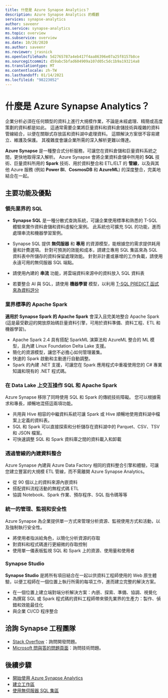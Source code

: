 ```yaml
---
title: 什麼是 Azure Synapse Analytics？
description: Azure Synapse Analytics 的概觀
services: synapse-analytics
author: saveenr
ms.service: synapse-analytics
ms.topic: overview
ms.subservice: overview
ms.date: 10/28/2020
ms.author: saveenr
ms.reviewer: jrasnick
ms.openlocfilehash: 5d2765787a4eb417f4aa86396e07a25f8157b8ce
ms.sourcegitcommit: d59abc5bfad604909a107d05c5dc1b9a193214a8
ms.translationtype: MT
ms.contentlocale: zh-TW
ms.lasthandoff: 01/14/2021
ms.locfileid: "98223052"
---
```

# <a name="what-is-azure-synapse-analytics"></a>什麼是 Azure Synapse Analytics？

企業分析必須在任何類型的資料上進行大規模作業，不論是未經處理、精簡或高度策劃的資料都是如此。 這通常需要企業將巨量資料和資料倉儲技術與複雜的資料管線結合，以便在關聯式存放區和資料湖中處理資料。 這類解決方案很不容易建立、維護及保護。 其複雜度會讓企業所需的深入解析更難以傳達。

**Azure Synapse** 是一種整合式分析服務，可讓您在資料倉儲和巨量資料系統之間，更快地取得深入解析。 Azure Synapse 會將企業資料倉儲中所用的 **SQL** 技術、巨量資料所用的 **Spark** 技術、用於資料整合和 ETL/ELT 的 **管線**，以及與其他 Azure 服務 (例如 **Power BI**、**CosmosDB** 和 **AzureML**) 的深度整合，完美地結合在一起。

## <a name="key-features--benefits"></a>主要功能及優點

### <a name="industry-leading-sql"></a>領先業界的 SQL

* **Synapse SQL** 是一種分散式查詢系統，可讓企業使用標準和熟悉的 T-SQL 體驗來實作資料倉儲和資料虛擬化案例。 此系統也可擴充 SQL 的功能，進而處理串流和機器學習案例。

* Synapse SQL 提供 **無伺服器** 和 **專用** 的資源模型，能根據您的需求提供耗用量和計費選項。 針對可預測的效能和成本，請建立專用 SQL 集區來為 SQL 資料表中所儲存的資料保留處理效能。 針對非計畫或暴增的工作負載，請使用永遠可用的無伺服器 SQL 端點。
* 請使用內建的 **串流** 功能，將雲端資料來源中的資料放入 SQL 資料表
* 若要整合 AI 與 SQL，請使用 **機器學習** 模型，以利用 [T-SQL PREDICT 函式來為資料評分](/sql/t-sql/queries/predict-transact-sql?view=azure-sqldw-latest)

### <a name="industry-standard-apache-spark"></a>業界標準的 Apache Spark

**適用於 Synapse Spark 的 Apache Spark** 會深入且完美地整合 Apache Spark (這是最受歡迎的開放原始碼巨量資料引擎，可用於資料準備、資料工程、ETL 和機器學習)。

* Apache Spark 2.4 具有搭配 SparkML 演算法和 AzureML 整合的 ML 模型，且內建 Linux Foundation Delta Lake 支援。
* 簡化的資源模型，讓您不必擔心如何管理叢集。
* 快速的 Spark 啟動和主動進行自動調整。
* Spark 的內建 .NET 支援，可讓您在 Spark 應用程式中重複使用您的 C# 專業知識和現有的 .NET 程式碼。

### <a name="interop-of-sql-and-apache-spark-on-your-data-lake"></a>在 Data Lake 上交互操作 SQL 和 Apache Spark

Azure Synapse 移除了同時使用 SQL 和 Spark 的傳統技術障礙。 您可以根據需求和專長，順暢地混搭這兩項功能。

* 共用與 Hive 相容的中繼資料系統可讓 Spark 或 Hive 順暢地使用資料湖中檔案上定義的資料表。
* SQL 和 Spark 可以直接探索和分析儲存在資料湖中的 Parquet、CSV、TSV 和 JSON 檔案。
* 可快速調整 SQL 和 Spark 資料庫之間的資料載入和卸載

### <a name="built-in-data-integration-via-pipelines"></a>透過管線的內建資料整合

Azure Synapse 內建與 Azure Data Factory 相同的資料整合引擎和體驗，可讓您建立豐富的大規模 ETL 管線，而不需離開 Azure Synapse Analytics。

* 從 90 個以上的資料來源內嵌資料
* 搭配資料流程活動的無程式碼 ETL
* 協調 Notebook、Spark 作業、預存程序、SQL 指令碼等等

### <a name="unified-management-monitoring-and-security"></a>統一的管理、監視和安全性

Azure Synapse 為企業提供單一方式來管理分析資源、監視使用方式和活動，以及強制執行安全性。

* 將使用者指派給角色，以簡化分析資源的存取
* 對資料和程式碼進行更細微的存取控制
* 使用單一儀表板監視 SQL 和 Spark 上的資源、使用量和使用者

### <a name="synapse-studio"></a>Synapse Studio

**Synapse Studio** 是將所有項目結合在一起以供資料工程師使用的 Web 原生體驗，以便工程師在一個位置上執行所需的每項工作，進而建立完整的解決方案。

* 在一個位置上建立端對端分析解決方案：內嵌、探索、準備、協調、視覺化
* 為撰寫 SQL 或 Spark 程式碼的資料工程師帶來領先業界的生產力：製作、偵錯和效能最佳化
* 與企業 CI/CD 程序整合

## <a name="engage-with-the-synapse-engineering-team"></a>洽詢 Synapse 工程團隊

- [Stack Overflow](https://stackoverflow.com/questions/tagged/azure-synapse)：詢問開發問題。
- [Microsoft 問與答的問題頁面](/answers/topics/azure-synapse-analytics.html)：詢問技術問題。

## <a name="next-steps"></a>後續步驟

* [開始使用 Azure Synapse Analytics](get-started.md)
* [建立工作區](quickstart-create-workspace.md)
* [使用無伺服器 SQL 集區](quickstart-sql-on-demand.md)